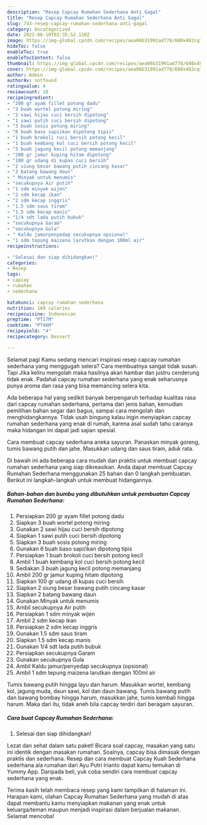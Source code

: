 ```yaml
---
description: "Resep Capcay Rumahan Sederhana Anti Gagal"
title: "Resep Capcay Rumahan Sederhana Anti Gagal"
slug: 743-resep-capcay-rumahan-sederhana-anti-gagal
category: Uncategorized
date: 2022-06-10T03:35:52.110Z
image: https://img-global.cpcdn.com/recipes/aea06b31991ad778/680x482cq70/capcay-rumahan-sederhana-foto-resep-utama.jpg
hideToc: false
enableToc: true
enableTocContent: false
thumbnail: https://img-global.cpcdn.com/recipes/aea06b31991ad778/680x482cq70/capcay-rumahan-sederhana-foto-resep-utama.jpg
cover: https://img-global.cpcdn.com/recipes/aea06b31991ad778/680x482cq70/capcay-rumahan-sederhana-foto-resep-utama.jpg
author: Admin
authorAv: notfound
ratingvalue: 4
reviewcount: 10
recipeingredient:
- "200 gr ayam fillet potong dadu"
- "3 buah wortel potong miring"
- "2 sawi hijau cuci bersih dipotong"
- "1 sawi putih cuci bersih dipotong"
- "3 buah sosis potong miring"
- "6 buah baso sapiikan dipotong tipis"
- "1 buah brokoli cuci bersih potong kecil"
- "1 buah kembang kol cuci bersih potong kecil"
- "3 buah jagung kecil potong memanjang"
- "200 gr jamur kuping hitam dipotong"
- "100 gr udang di kupas cuci bersih"
- "2 siung besar bawang putih cincang kasar"
- "2 batang bawang daun"
- " Minyak untuk menumis"
- "secukupnya Air putih"
- "1 sdm minyak wijen"
- "2 sdm kecap ikan"
- "2 sdm kecap inggris"
- "1.5 sdm saus tiram"
- "1.5 sdm kecap manis"
- "1/4 sdt lada putih bubuk"
- "secukupnya Garam"
- "secukupnya Gula"
- " Kaldu jamurpenyedap secukupnya opsional"
- "1 sdm tepung maizena larutkan dengan 100ml air"
recipeinstructions:

- "Selesai dan siap dihidangkan!"
categories:
- Resep
tags:
- capcay
- rumahan
- sederhana

katakunci: capcay rumahan sederhana 
nutrition: 169 calories
recipecuisine: Indonesian
preptime: "PT17M"
cooktime: "PT46M"
recipeyield: "4"
recipecategory: Dessert

---
```



Selamat pagi Kamu sedang mencari inspirasi resep capcay rumahan sederhana yang menggugah selera? Cara membuatnya sangat tidak susah. Tapi Jika keliru mengolah maka hasilnya akan hambar dan justru cenderung tidak enak. Padahal capcay rumahan sederhana yang enak seharusnya punya aroma dan rasa yang bisa memancing selera kita.


Ada beberapa hal yang sedikit banyak berpengaruh terhadap kualitas rasa dari capcay rumahan sederhana, pertama dari jenis bahan, kemudian pemilihan bahan segar dan bagus, sampai cara mengolah dan menghidangkannya. Tidak usah bingung kalau ingin menyiapkan capcay rumahan sederhana yang enak di rumah, karena asal sudah tahu caranya maka hidangan ini dapat jadi sajian spesial.

Cara membuat capcay sederhana aneka sayuran. Panaskan minyak goreng, tumis bawang putih dan jahe. Masukkan udang dan saus tiram, aduk rata.


Di bawah ini ada beberapa cara mudah dan praktis untuk membuat capcay rumahan sederhana yang siap dikreasikan. Anda dapat membuat Capcay Rumahan Sederhana menggunakan 25 bahan dan 0 langkah pembuatan. Berikut ini langkah-langkah untuk membuat hidangannya.

<!--inarticleads1-->

##### Bahan-bahan dan bumbu yang dibutuhkan untuk pembuatan Capcay Rumahan Sederhana:

1. Persiapkan 200 gr ayam fillet potong dadu
1. Siapkan 3 buah wortel potong miring
1. Gunakan 2 sawi hijau cuci bersih dipotong
1. Siapkan 1 sawi putih cuci bersih dipotong
1. Siapkan 3 buah sosis potong miring
1. Gunakan 6 buah baso sapi/ikan dipotong tipis
1. Persiapkan 1 buah brokoli cuci bersih potong kecil
1. Ambil 1 buah kembang kol cuci bersih potong kecil
1. Sediakan 3 buah jagung kecil potong memanjang
1. Ambil 200 gr jamur kuping hitam dipotong
1. Siapkan 100 gr udang di kupas cuci bersih
1. Siapkan 2 siung besar bawang putih cincang kasar
1. Siapkan 2 batang bawang daun
1. Gunakan  Minyak untuk menumis
1. Ambil secukupnya Air putih
1. Persiapkan 1 sdm minyak wijen
1. Ambil 2 sdm kecap ikan
1. Persiapkan 2 sdm kecap inggris
1. Gunakan 1.5 sdm saus tiram
1. Siapkan 1.5 sdm kecap manis
1. Gunakan 1/4 sdt lada putih bubuk
1. Persiapkan secukupnya Garam
1. Gunakan secukupnya Gula
1. Ambil  Kaldu jamur/penyedap secukupnya (opsional)
1. Ambil 1 sdm tepung maizena larutkan dengan 100ml air


Tumis bawang putih hingga layu dan harum. Masukkan wortel, kembang kol, jagung muda, daun sawi, kol dan daun bawang. Tumis bawang putih dan bawang bombay hingga harum, masukkan jahe, tumis kembali hingga harum. Maka dari itu, tidak aneh bila capcay terdiri dari beragam sayuran. 

<!--inarticleads2-->

##### Cara buat Capcay Rumahan Sederhana:


1. Selesai dan siap dihidangkan!

Lezat dan sehat dalam satu paket! Bicara soal capcay, masakan yang satu ini identik dengan masakan rumahan. Soalnya, capcay bisa dimasak dengan praktis dan sederhana. Resep dan cara membuat Capcay Kuah Sederhana sederhana ala rumahan dari Ayu Putri Irianto dapat kamu temukan di Yummy App. Daripada beli, yuk coba sendiri cara membuat capcay sederhana yang enak. 

Terima kasih telah membaca resep yang kami tampilkan di halaman ini. Harapan kami, olahan Capcay Rumahan Sederhana yang mudah di atas dapat membantu kamu menyiapkan makanan yang enak untuk keluarga/teman maupun menjadi inspirasi dalam berjualan makanan. Selamat mencoba!
